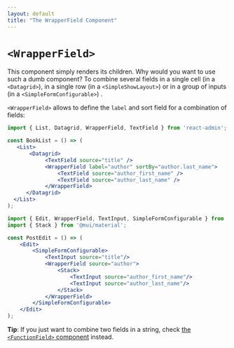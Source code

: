 ```yaml
---
layout: default
title: "The WrapperField Component"
---
```


# `<WrapperField>`

This component simply renders its children. Why would you want to use such a dumb component? To combine several fields in a single cell (in a `<Datagrid>`), in a single row (in a `<SimpleShowLayout>`) or in a group of inputs (in a `<SimpleFormConfigurable>`) .

`<WrapperField>` allows to define the `label` and sort field for a combination of fields:

```jsx
import { List, Datagrid, WrapperField, TextField } from 'react-admin';

const BookList = () => (
   <List>
       <Datagrid>
            <TextField source="title" />
            <WrapperField label="author" sortBy="author.last_name">
                <TextField source="author_first_name" />
                <TextField source="author_last_name" />
            </WrapperField>
      </Datagrid>
  </List>
);
```

```jsx
import { Edit, WrapperField, TextInput, SimpleFormConfigurable } from 'react-admin';
import { Stack } from '@mui/material';

const PostEdit = () => (
    <Edit>
        <SimpleFormConfigurable>
            <TextInput source="title"/>
            <WrapperField source="author">
                <Stack>
                    <TextInput source="author_first_name"/>
                    <TextInput source="author_last_name"/>
                </Stack>
            </WrapperField>
        </SimpleFormConfigurable>
    </Edit>
);
```


**Tip**: If you just want to combine two fields in a string, check  [the `<FunctionField>` component](./FunctionField.md) instead.